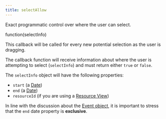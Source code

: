 ```yaml
---
title: selectAllow
---
```


Exact programmatic control over where the user can select.

<div class='spec' markdown='1'>
function(selectInfo)
</div>

This callback will be called for every new potential selection as the user is dragging.

The callback function will receive information about where the user is attempting to select (`selectInfo`) and must return either `true` or `false`.

The `selectInfo` object will have the following properties:

- `start` (a [Date](date-object))
- `end` (a [Date](date-object))
- `resourceId` (if you are using a [Resource View](premium))

In line with the discussion about the [Event object](event-parsing), it is important to stress that the `end` date property is **exclusive**.
